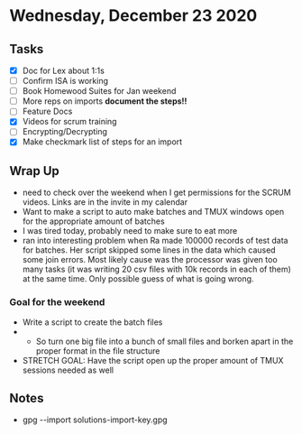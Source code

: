 # Wednesday, December 23 2020

## Tasks
- [x] Doc for Lex about 1:1s 
- [ ] Confirm ISA is working
- [ ] Book Homewood Suites for Jan weekend   
- [ ] More reps on imports **document the steps!!**
- [ ] Feature Docs
- [x] Videos for scrum training
- [ ] Encrypting/Decrypting
- [x] Make checkmark list of steps for an import
## Wrap Up
* need to check over the weekend when I get permissions for the SCRUM videos. Links are in the invite in my calendar
* Want to make a script to auto make batches and TMUX windows open for the appropriate amount of batches
* I was tired today, probably need to make sure to eat more
* ran into interesting problem when Ra made 100000 records of test data for batches. Her script skipped some lines in the data which caused some join errors. Most likely cause was the processor was given too many tasks (it was writing 20 csv files with 10k records in each of them) at the same time. Only possible guess of what is going wrong. 
### Goal for the weekend
* Write a script to create the batch files
* * So turn one big file into a bunch of small files and borken apart in the proper format in the file structure
* STRETCH GOAL: Have the script open up the proper amount of TMUX sessions needed as well
## Notes
* gpg --import solutions-import-key.gpg

